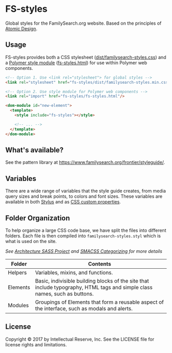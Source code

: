 FS-styles
=========

Global styles for the FamilySearch.org website. Based on the principles of [Atomic Design](http://bradfrost.com/blog/post/atomic-web-design/).

## Usage

FS-styles provides both a CSS stylesheet ([dist/familysearch-styles.css](dist/familysearch-styles.css)) and a [Polymer style module](https://www.polymer-project.org/2.0/docs/devguide/style-shadow-dom#style-modules) ([fs-styles.html](fs-styles.html)) for use within Polymer web components.

```html
<!-- Option 1. Use <link rel="stylesheet"> for global styles -->
<link rel="stylesheet" href="fs-styles/dist/familysearch-styles.min.css"/>
```

```html
<!-- Option 2. Use style module for Polymer web components -->
<link rel="import" href="fs-styles/fs-styles.html"/>

<dom-module id="new-element">
  <template>
    <style include="fs-styles"></style>

    <!-- ... -->
  </template>
</dom-module>
```

## What's available?

See the pattern library at https://www.familysearch.org/frontier/styleguide/.

## Variables

There are a wide range of variables that the style guide creates, from media query sizes and break points, to colors and font sizes. These variables are available in both [Stylus](assets/css/helpers/_variables.styl) and as [CSS custom properties](assets/css/familysearch-styles.styl).

## Folder Organization

To help organize a large CSS code base, we have split the files into different folders. Each file is then compiled into `familysearch-styles.styl` which is what is used on the site.

*See [Architecture SASS Project](http://www.sitepoint.com/architecture-sass-project/) and [SMACSS Categorizing](http://smacss.com/book/categorizing) for more details*

Folder     | Contents
-----------|---------
Helpers    | Variables, mixins, and functions.
Elements   | Basic, indivisible building blocks of the site that include typography, HTML tags and simple class names, such as buttons.
Modules    | Groupings of Elements that form a reusable aspect of the interface, such as modals and alerts.

## License
Copyright © 2017 by Intellectual Reserve, Inc. See the LICENSE file for license rights and limitations.